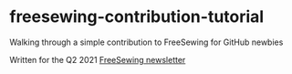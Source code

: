 # freesewing-contribution-tutorial
Walking through a simple contribution to FreeSewing for GitHub newbies

Written for the Q2 2021 [FreeSewing newsletter](https://freesewing.org/community/newsletter/)
